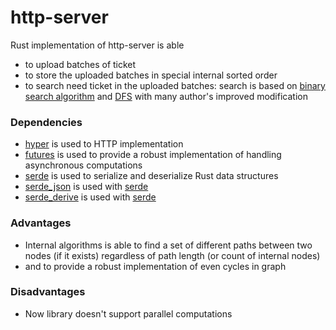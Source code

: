 # http-server
Rust implementation of http-server is able 
- to upload batches of ticket 
- to store the uploaded batches in special internal sorted order
- to search need ticket in the uploaded batches: 
search is based on [binary search algorithm](https://en.wikipedia.org/wiki/Binary_search_algorithm) and [DFS](https://en.wikipedia.org/wiki/Depth-first_search) with many author's improved modification 

### Dependencies
- [hyper](https://crates.io/crates/hyper) is used to HTTP implementation
- [futures](https://docs.rs/futures/0.1.18/futures/) is used to provide a robust implementation of handling asynchronous computations
- [serde](https://crates.io/crates/serde) is used to serialize and deserialize Rust data structures 
- [serde_json](https://crates.io/crates/serde_json) is used with [serde](https://crates.io/crates/serde)
- [serde_derive](https://crates.io/crates/hyper) is used with [serde](https://crates.io/crates/serde)

### Advantages
- Internal algorithms is able to find a set of different paths between two nodes (if it exists) regardless of path length (or count of internal nodes) 
- and to provide a robust implementation of even cycles in graph

### Disadvantages
- Now library doesn't support parallel computations




